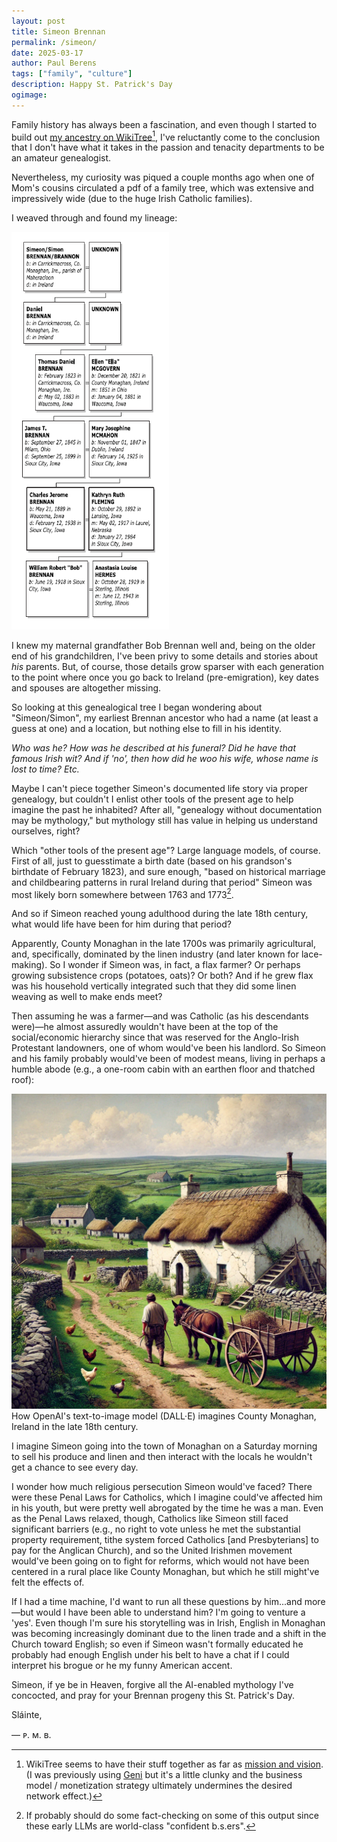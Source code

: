 ```yaml
---
layout: post
title: Simeon Brennan
permalink: /simeon/
date: 2025-03-17
author: Paul Berens
tags: ["family", "culture"]
description: Happy St. Patrick's Day
ogimage: 
---
```

Family history has always been a fascination, and even though I started to build out <a href="https://www.wikitree.com/wiki/Berens-259" target="_blank">my ancestry on WikiTree</a>[^1], I've reluctantly come to the conclusion that I don't have what it takes in the passion and tenacity departments to be an amateur genealogist.

[^1]:WikiTree seems to have their stuff together as far as <a href="https://www.wikitree.com/wiki/Help:About_WikiTree" target="_blank">mission and vision</a>. (I was previously using <a href="https://www.geni.com" target="_blank">Geni</a> but it's a little clunky and the business model / monetization strategy ultimately undermines the desired network effect.)

Nevertheless, my curiosity was piqued a couple months ago when one of Mom's cousins circulated a pdf of a family tree, which was extensive and impressively wide (due to the huge Irish Catholic families).

I weaved through and found my lineage:

<img src="/assets/images/post_brennan_ancestry.png" alt="Brennan family tree" style="width: 50%;">

I knew my maternal grandfather Bob Brennan well and, being on the older end of his grandchildren, I've been privy to some details and stories about *his* parents. But, of course, those details grow sparser with each generation to the point where once you go back to Ireland (pre-emigration), key dates and spouses are altogether missing.

So looking at this genealogical tree I began wondering about "Simeon/Simon", my earliest Brennan ancestor who had a name (at least a guess at one) and a location, but nothing else to fill in his identity.

*Who was he? How was he described at his funeral? Did he have that famous Irish wit? And if 'no', then how did he woo his wife, whose name is lost to time? Etc.*

Maybe I can't piece together Simeon's documented life story via proper genealogy, but couldn't I enlist other tools of the present age to help imagine the past he inhabited? After all, "genealogy without documentation may be mythology," but mythology still has value in helping us understand ourselves, right?

Which "other tools of the present age"? Large language models, of course. First of all, just to guesstimate a birth date (based on his grandson's birthdate of February 1823), and sure enough, "based on historical marriage and childbearing patterns in rural Ireland during that period" Simeon was most likely born somewhere between 1763 and 1773[^2].

[^2]: If probably should do some fact-checking on some of this output since these early LLMs are world-class "confident b.s.ers".

And so if Simeon reached young adulthood during the late 18th century, what would life have been for him during that period?

Apparently, County Monaghan in the late 1700s was primarily agricultural, and, specifically, dominated by the linen industry (and later known for lace-making). So I wonder if Simeon was, in fact, a flax farmer? Or perhaps growing subsistence crops (potatoes, oats)? Or both? And if he grew flax was his household vertically integrated such that they did some linen weaving as well to make ends meet?

Then assuming he was a farmer—and was Catholic (as his descendants were)—he almost assuredly wouldn't have been at the top of the social/economic hierarchy since that was reserved for the Anglo-Irish Protestant landowners, one of whom would've been his landlord. So Simeon and his family probably would've been of modest means, living in perhaps a humble abode (e.g., a one-room cabin with an earthen floor and thatched roof):

![How DALL·E imagines County Monaghan in the late 18th Century](/assets/og/post_monaghan_18thcentury.png)
<span class="muted small">How OpenAI's text-to-image model (DALL·E) imagines County Monaghan, Ireland in the late 18th century.</span>

I imagine Simeon going into the town of Monaghan on a Saturday morning to sell his produce and linen and then interact with the locals he wouldn't get a chance to see every day.

I wonder how much religious persecution Simeon would've faced? There were these Penal Laws for Catholics, which I imagine could've affected him in his youth, but were pretty well abrogated by the time he was a man. Even as the Penal Laws relaxed, though, Catholics like Simeon still faced significant barriers (e.g., no right to vote unless he met the substantial property requirement, tithe system forced Catholics [and Presbyterians] to pay for the Anglican Church), and so the United Irishmen movement would've been going on to fight for reforms, which would not have been centered in a rural place like County Monaghan, but which he still might've felt the effects of.

If I had a time machine, I'd want to run all these questions by him...and more—but would I have been able to understand him? I'm going to venture a 'yes'. Even though I'm sure his storytelling was in Irish, English in Monaghan was becoming increasingly dominant due to the linen trade and a shift in the Church toward English; so even if Simeon wasn't formally educated he probably had enough English under his belt to have a chat if I could interpret his brogue or he my funny American accent.

Simeon, if ye be in Heaven, forgive all the AI-enabled mythology I've concocted, and pray for your Brennan progeny this St. Patrick's Day.

Sláinte,

— ᴘ. ᴍ. ʙ.